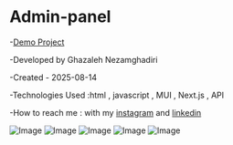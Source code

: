 # Admin-panel

-[Demo Project](https://admin-panel-weld-ten.vercel.app/) 

-Developed by Ghazaleh Nezamghadiri

-Created - 2025-08-14

-Technologies Used :html , javascript , MUI , Next.js , API

-How to reach me : with my [instagram](https://www.instagram.com/ghazale.ghadiri/?hl=en) and [linkedin](https://www.linkedin.com/in/ghazaleh-nezamghadiri-06b626302/)


![Image](https://github.com/user-attachments/assets/6fe04b9b-b160-46fa-b74c-f136e632bdee)
![Image](https://github.com/user-attachments/assets/f3212a9c-7795-4e57-aaf8-1a034953e53d)
![Image](https://github.com/user-attachments/assets/e2f37c9d-4226-449d-8815-b66dd3d0e7dc)
![Image](https://github.com/user-attachments/assets/2faed0ee-578a-467d-b161-0fbcc3caf230)
![Image](https://github.com/user-attachments/assets/e195353a-9d2b-43ab-bc52-8fbdd8fe40e3)




